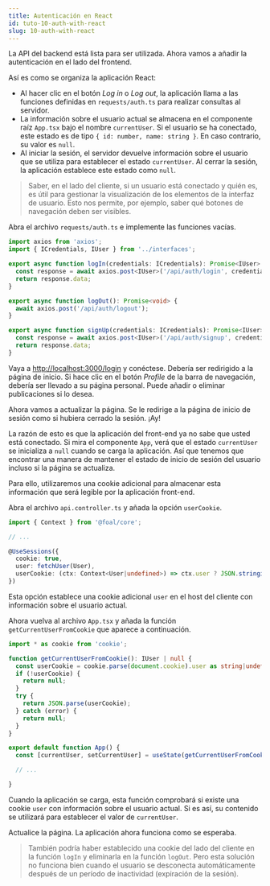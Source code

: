 ```yaml
---
title: Autenticación en React
id: tuto-10-auth-with-react
slug: 10-auth-with-react
---
```


La API del backend está lista para ser utilizada. Ahora vamos a añadir la autenticación en el lado del frontend.

Así es como se organiza la aplicación React:
- Al hacer clic en el botón *Log in* o *Log out*, la aplicación llama a las funciones definidas en `requests/auth.ts` para realizar consultas al servidor.
- La información sobre el usuario actual se almacena en el componente raíz `App.tsx` bajo el nombre `currentUser`. Si el usuario se ha conectado, este estado es de tipo `{ id: number, name: string }`. En caso contrario, su valor es `null`.
- Al iniciar la sesión, el servidor devuelve información sobre el usuario que se utiliza para establecer el estado `currentUser`. Al cerrar la sesión, la aplicación establece este estado como `null`.

> Saber, en el lado del cliente, si un usuario está conectado y quién es, es útil para gestionar la visualización de los elementos de la interfaz de usuario. Esto nos permite, por ejemplo, saber qué botones de navegación deben ser visibles.

Abra el archivo `requests/auth.ts` e implemente las funciones vacías.

```typescript
import axios from 'axios';
import { ICredentials, IUser } from '../interfaces';

export async function logIn(credentials: ICredentials): Promise<IUser> {
  const response = await axios.post<IUser>('/api/auth/login', credentials);
  return response.data;
}

export async function logOut(): Promise<void> {
  await axios.post('/api/auth/logout');
}

export async function signUp(credentials: ICredentials): Promise<IUser> {
  const response = await axios.post<IUser>('/api/auth/signup', credentials);
  return response.data;
}

```

Vaya a [http://localhost:3000/login](http://localhost:3000/login) y conéctese. Debería ser redirigido a la página de inicio. Si hace clic en el botón *Profile* de la barra de navegación, debería ser llevado a su página personal. Puede añadir o eliminar publicaciones si lo desea.

Ahora vamos a actualizar la página. Se le redirige a la página de inicio de sesión como si hubiera cerrado la sesión. ¡Ay!

La razón de esto es que la aplicación del front-end ya no sabe que usted está conectado. Si mira el componente `App`, verá que el estado `currentUser` se inicializa a `null` cuando se carga la aplicación. Así que tenemos que encontrar una manera de mantener el estado de inicio de sesión del usuario incluso si la página se actualiza.

Para ello, utilizaremos una cookie adicional para almacenar esta información que será legible por la aplicación front-end.

Abra el archivo `api.controller.ts` y añada la opción `userCookie`.

```typescript
import { Context } from '@foal/core';

// ...

@UseSessions({
  cookie: true,
  user: fetchUser(User),
  userCookie: (ctx: Context<User|undefined>) => ctx.user ? JSON.stringify({ id: ctx.user.id, name: ctx.user.name }) : '',
})
```

Esta opción establece una cookie adicional `user` en el host del cliente con información sobre el usuario actual.

Ahora vuelva al archivo `App.tsx` y añada la función `getCurrentUserFromCookie` que aparece a continuación.

```typescript
import * as cookie from 'cookie';

function getCurrentUserFromCookie(): IUser | null {
  const userCookie = cookie.parse(document.cookie).user as string|undefined;
  if (!userCookie) {
    return null;
  }
  try {
    return JSON.parse(userCookie);
  } catch (error) {
    return null;
  }
}

export default function App() {
  const [currentUser, setCurrentUser] = useState(getCurrentUserFromCookie());

  // ...

}
```

Cuando la aplicación se carga, esta función comprobará si existe una cookie `user` con información sobre el usuario actual. Si es así, su contenido se utilizará para establecer el valor de `currentUser`.

Actualice la página. La aplicación ahora funciona como se esperaba.

> También podría haber establecido una cookie del lado del cliente en la función `logIn` y eliminarla en la función `logOut`. Pero esta solución no funciona bien cuando el usuario se desconecta automáticamente después de un período de inactividad (expiración de la sesión).